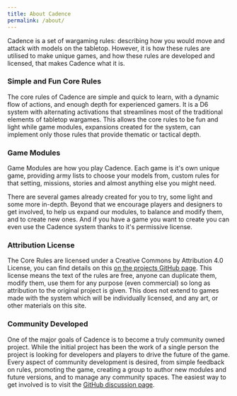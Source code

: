 ```yaml
---
title: About Cadence
permalink: /about/
---
```


Cadence is a set of wargaming rules: describing how you would move and attack with models on the tabletop. However, it is how these rules are utilised to make unique games, and how these rules are developed and licensed, that makes Cadence what it is.

### Simple and Fun Core Rules

The core rules of Cadence are simple and quick to learn, with a dynamic flow of actions, and enough depth for experienced gamers. It is a D6 system with alternating activations that streamlines most of the traditional elements of tabletop wargames. This allows the core rules to be fun and light while game modules, expansions created for the system, can implement only those rules that provide thematic or tactical depth.

### Game Modules

Game Modules are how you play Cadence. Each game is it's own unique game, providing army lists to choose your models from, custom rules for that setting, missions, stories and almost anything else you might need.

There are several games already created for you to try, some light and some more in-depth. Beyond that we encourage players and designers to get involved, to help us expand our modules, to balance and modify them, and to create new ones. And if you have a game you want to create you can even use the Cadence system thanks to it's permissive license.

### Attribution License

The Core Rules are licensed under a Creative Commons by Attribution 4.0 License, you can find details on this [on the projects GitHub page](https://github.com/open-source-tabletop/cadence). This license means the text of the rules are free, anyone can duplicate them, modify them, use them for any purpose (even commercial) so long as attribution to the original project is given. This does not extend to games made with the system which will be individually licensed, and any art, or other materials on this site.

### Community Developed

One of the major goals of Cadence is to become a truly community owned project. While the initial project has been the work of a single person the project is looking for developers and players to drive the future of the game. Every aspect of community development is desired, from simple feedback on rules, promoting the game, creating a group to author new modules and future versions, and to manage any community spaces. The easiest way to get involved is to visit the [GitHub discussion page](https://github.com/open-source-tabletop/cadence/discussions).